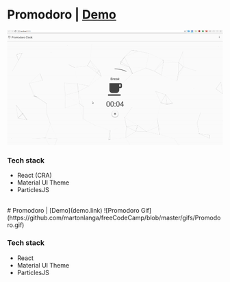# Promodoro | [Demo](demo.link)
![Promodoro Gif](https://github.com/martonlanga/freeCodeCamp/blob/master/gifs/Promodoro.gif)

### Tech stack

 * React (CRA)
 * Material UI Theme
 * ParticlesJS
</br>
 # Promodoro | [Demo](demo.link)
 ![Promodoro Gif](https://github.com/martonlanga/freeCodeCamp/blob/master/gifs/Promodoro.gif)

 ### Tech stack

  * React
  * Material UI Theme
  * ParticlesJS
